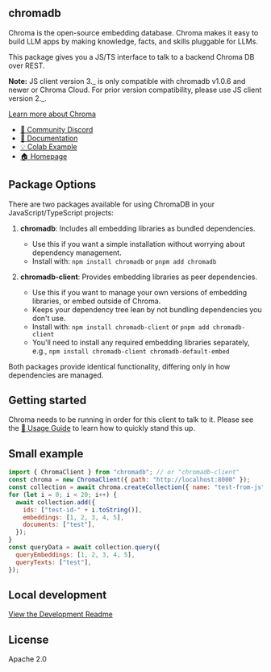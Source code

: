 ## chromadb

Chroma is the open-source embedding database. Chroma makes it easy to build LLM apps by making knowledge, facts, and skills pluggable for LLMs.

This package gives you a JS/TS interface to talk to a backend Chroma DB over REST.

**Note:** JS client version 3._ is only compatible with chromadb v1.0.6 and newer or Chroma Cloud. For prior version compatibility, please use JS client version 2._.

[Learn more about Chroma](https://github.com/chroma-core/chroma)

- [💬 Community Discord](https://discord.gg/MMeYNTmh3x)
- [📖 Documentation](https://docs.trychroma.com/)
- [💡 Colab Example](https://colab.research.google.com/drive/1QEzFyqnoFxq7LUGyP1vzR4iLt9PpCDXv?usp=sharing)
- [🏠 Homepage](https://www.trychroma.com/)

## Package Options

There are two packages available for using ChromaDB in your JavaScript/TypeScript projects:

1. **chromadb**: Includes all embedding libraries as bundled dependencies.

   - Use this if you want a simple installation without worrying about dependency management.
   - Install with: `npm install chromadb` or `pnpm add chromadb`

2. **chromadb-client**: Provides embedding libraries as peer dependencies.
   - Use this if you want to manage your own versions of embedding libraries, or embed outside of Chroma.
   - Keeps your dependency tree lean by not bundling dependencies you don't use.
   - Install with: `npm install chromadb-client` or `pnpm add chromadb-client`
   - You'll need to install any required embedding libraries separately, e.g., `npm install chromadb-client chromadb-default-embed`

Both packages provide identical functionality, differing only in how dependencies are managed.

## Getting started

Chroma needs to be running in order for this client to talk to it. Please see the [🧪 Usage Guide](https://docs.trychroma.com/guides) to learn how to quickly stand this up.

## Small example

```js
import { ChromaClient } from "chromadb"; // or "chromadb-client"
const chroma = new ChromaClient({ path: "http://localhost:8000" });
const collection = await chroma.createCollection({ name: "test-from-js" });
for (let i = 0; i < 20; i++) {
  await collection.add({
    ids: ["test-id-" + i.toString()],
    embeddings: [1, 2, 3, 4, 5],
    documents: ["test"],
  });
}
const queryData = await collection.query({
  queryEmbeddings: [1, 2, 3, 4, 5],
  queryTexts: ["test"],
});
```

## Local development

[View the Development Readme](./DEVELOP.md)

## License

Apache 2.0
